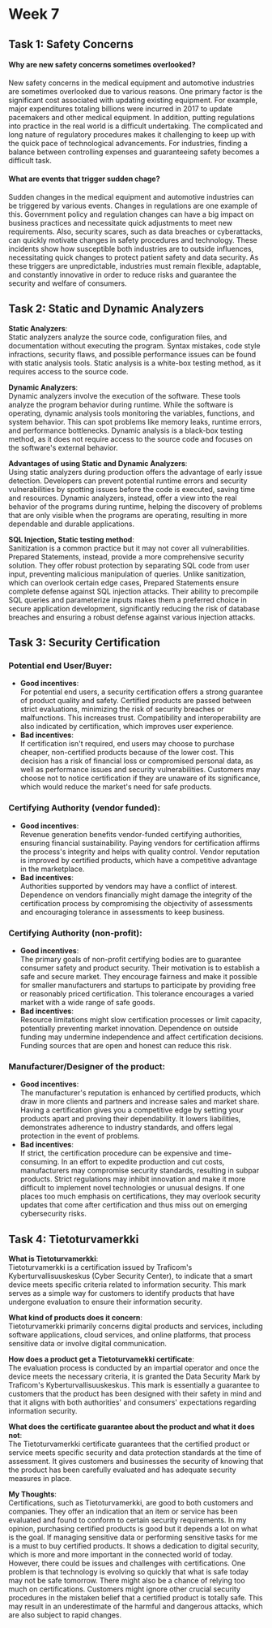 # Week 7

## Task 1: Safety Concerns

#### Why are new safety concerns sometimes overlooked?

New safety concerns in the medical equipment and automotive industries are sometimes overlooked due to various reasons. One primary factor is the significant cost associated with updating existing equipment. For example, major expenditures totaling billions were incurred in 2017 to update pacemakers and other medical equipment. In addition, putting regulations into practice in the real world is a difficult undertaking. The complicated and long nature of regulatory procedures makes it challenging to keep up with the quick pace of technological advancements. For industries, finding a balance between controlling expenses and guaranteeing safety becomes a difficult task.

#### What are events that trigger sudden chage?

Sudden changes in the medical equipment and automotive industries can be triggered by various events. Changes in regulations are one example of this. Government policy and regulation changes can have a big impact on business practices and necessitate quick adjustments to meet new requirements. Also, security scares, such as data breaches or cyberattacks, can quickly motivate changes in safety procedures and technology. These incidents show how susceptible both industries are to outside influences, necessitating quick changes to protect patient safety and data security. As these triggers are unpredictable, industries must remain flexible, adaptable, and constantly innovative in order to reduce risks and guarantee the security and welfare of consumers.




## Task 2: Static and Dynamic Analyzers

**Static Analyzers**:<br>
Static analyzers analyze the source code, configuration files, and documentation without executing the program. Syntax mistakes, code style infractions, security flaws, and possible performance issues can be found with static analysis tools. Static analysis is a white-box testing method, as it requires access to the source code.

**Dynamic Analyzers**:<br>
Dynamic analyzers involve the execution of the software. These tools analyze the program behavior during runtime. While the software is operating, dynamic analysis tools monitoring the variables, functions, and system behavior. This can spot problems like memory leaks, runtime errors, and performance bottlenecks. Dynamic analysis is a black-box testing method, as it does not require access to the source code and focuses on the software's external behavior.

**Advantages of using Static and Dynamic Analyzers**:<br>
Using static analyzers during production offers the advantage of early issue detection. Developers can prevent potential runtime errors and security vulnerabilities by spotting issues before the code is executed, saving time and resources. Dynamic analyzers, instead, offer a view into the real behavior of the programs during runtime, helping the discovery of problems that are only visible when the programs are operating, resulting in more dependable and durable applications.

**SQL Injection, Static testing method**:<br>
Sanitization is a common practice but it may not cover all vulnerabilities. Prepared Statements, instead, provide a more comprehensive security solution. They offer robust protection by separating SQL code from user input, preventing malicious manipulation of queries. Unlike sanitization, which can overlook certain edge cases, Prepared Statements ensure complete defense against SQL injection attacks. Their ability to precompile SQL queries and parameterize inputs makes them a preferred choice in secure application development, significantly reducing the risk of database breaches and ensuring a robust defense against various injection attacks.




## Task 3: Security Certification

### Potential end User/Buyer:

- **Good incentives**:<br>
For potential end users, a security certification offers a strong guarantee of product quality and safety. Certified products are passed between strict evaluations, minimizing the risk of security breaches or malfunctions. This increases trust. Compatibility and interoperability are also indicated by certification, which improves user experience.
- **Bad incentives**:<br>
If certification isn't required, end users may choose to purchase cheaper, non-certified products because of the lower cost. This decision has a risk of financial loss or compromised personal data, as well as performance issues and security vulnerabilities. Customers may choose not to notice certification if they are unaware of its significance, which would reduce the market's need for safe products.

### Certifying Authority (vendor funded):

- **Good incentives**:<br>
Revenue generation benefits vendor-funded certifying authorities, ensuring financial sustainability. Paying vendors for certification affirms the process's integrity and helps with quality control. Vendor reputation is improved by certified products, which have a competitive advantage in the marketplace.
- **Bad incentives**:<br>
Authorities supported by vendors may have a conflict of interest. Dependence on vendors financially might damage the integrity of the certification process by compromising the objectivity of assessments and encouraging tolerance in assessments to keep business.

### Certifying Authority (non-profit):

- **Good incentives**:<br>
The primary goals of non-profit certifying bodies are to guarantee consumer safety and product security. Their motivation is to establish a safe and secure market. They encourage fairness and make it possible for smaller manufacturers and startups to participate by providing free or reasonably priced certification. This tolerance encourages a varied market with a wide range of safe goods.
- **Bad incentives**:<br>
Resource limitations might slow certification processes or limit capacity, potentially preventing market innovation. Dependence on outside funding may undermine independence and affect certification decisions. Funding sources that are open and honest can reduce this risk.

### Manufacturer/Designer of the product:

- **Good incentives**:<br>
The manufacturer's reputation is enhanced by certified products, which draw in more clients and partners and increase sales and market share. Having a certification gives you a competitive edge by setting your products apart and proving their dependability. It lowers liabilities, demonstrates adherence to industry standards, and offers legal protection in the event of problems.
- **Bad incentives**:<br>
If strict, the certification procedure can be expensive and time-consuming. In an effort to expedite production and cut costs, manufacturers may compromise security standards, resulting in subpar products. Strict regulations may inhibit innovation and make it more difficult to implement novel technologies or unusual designs. If one places too much emphasis on certifications, they may overlook security updates that come after certification and thus miss out on emerging cybersecurity risks.



## Task 4: Tietoturvamerkki

**What is Tietoturvamerkki**:<br>
Tietoturvamerkki is a certification issued by Traficom's Kyberturvallisuuskeskus (Cyber Security Center), to indicate that a smart device meets specific criteria related to information security. This mark serves as a simple way for customers to identify products that have undergone evaluation to ensure their information security. 

**What kind of products does it concern**:<br>
Tietoturvamerkki primarily concerns digital products and services, including software applications, cloud services, and online platforms, that process sensitive data or involve digital communication.

**How does a product get a Tietoturvamekki certificate**:<br>
The evaluation process is conducted by an impartial operator and once the device meets the necessary criteria, it is granted the Data Security Mark by Traficom's Kyberturvallisuuskeskus. This mark is essentially a guarantee to customers that the product has been designed with their safety in mind and that it aligns with both authorities' and consumers' expectations regarding information security.

**What does the certificate guarantee about the product and what it does not**:<br>
The Tietoturvamerkki certificate guarantees that the certified product or service meets specific security and data protection standards at the time of assessment. It gives customers and businesses the security of knowing that the product has been carefully evaluated and has adequate security measures in place.

**My Thoughts**:<br>
Certifications, such as Tietoturvamerkki, are good to both customers and companies. They offer an indication that an item or service has been evaluated and found to conform to certain security requirements. In my opinion, purchasing certified products is good but it depends a lot on what is the goal. If managing sensitive data or performing sensitive tasks for me is a must to buy certified products. It shows a dedication to digital security, which is more and more important in the connected world of today.
However, there could be issues and challenges with certifications. One problem is that technology is evolving so quickly that what is safe today may not be safe tomorrow.
There might also be a chance of relying too much on certifications. Customers might ignore other crucial security procedures in the mistaken belief that a certified product is totally safe. This may result in an underestimate of the harmful and dangerous attacks, which are also subject to rapid changes.
